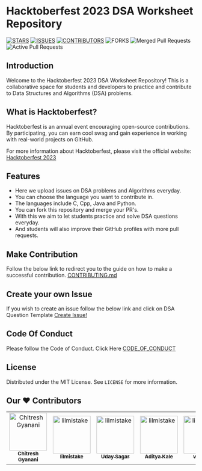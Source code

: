# Hacktoberfest 2023 DSA Worksheet Repository



[![STARS](https://img.shields.io/github/stars/Chitresh-code/DSA_Worksheet.svg)](https://github.com/Chitresh-code/DSA_Worksheet/stargazers)
[![ISSUES](https://img.shields.io/github/issues/Chitresh-code/DSA_Worksheet.svg)](https://github.com/Chitresh-code/DSA_Worksheet/issues)
[![CONTRIBUTORS](https://img.shields.io/github/contributors/Chitresh-code/DSA_Worksheet.svg)](https://github.com/Chitresh-code/DSA_Worksheet/graphs/contributors)
![FORKS](https://img.shields.io/github/forks/Chitresh-code/DSA_Worksheet?color=blue)
![Merged Pull Requests](https://img.shields.io/github/issues-pr-closed/Chitresh-code/DSA_Worksheet?color=success)
![Active Pull Requests](https://img.shields.io/github/issues-pr/Chitresh-code/DSA_Worksheet?color=blue)


## Introduction
Welcome to the Hacktoberfest 2023 DSA Worksheet Repository! This is a collaborative space for students and developers to practice and contribute to Data Structures and Algorithms (DSA) problems.

## What is Hacktoberfest?

Hacktoberfest is an annual event encouraging open-source contributions. By participating, you can earn cool swag and gain experience in working with real-world projects on GitHub.

For more information about Hacktoberfest, please visit the official website: [Hacktoberfest 2023](https://hacktoberfest.digitalocean.com/)


## Features
- Here we upload issues on DSA problems and Algorithms everyday.
- You can choose the language you want to contribute in.
- The languages include C, Cpp, Java and Python.
- You can fork this repository and merge your PR's.
- With this we aim to let students practice and solve DSA questions everyday.
- And students will also improve their GitHub profiles with more pull requests.


## Make Contribution

Follow the below link to redirect you to the guide on how to make a successful contribution.
[CONTRIBUTING.md](https://github.com/Chitresh-code/DSA_Worksheet/blob/main/CONTRIBUTING.md)

## Create your own Issue

If you wish to create an issue follow the below link and click on DSA Question Template
[Create Issue!](https://github.com/Chitresh-code/DSA_Worksheet/issues/new/choose)

## Code Of Conduct

Please follow the Code of Conduct.
Click Here [CODE_OF_CONDUCT](https://www.contributor-covenant.org/)





<!-- LICENSE -->
## License

Distributed under the MIT License. See `LICENSE` for more information.

## Our ♥️ Contributors

<table>
    <tbody>
        <tr>
            <td align="center">
                <a href="https://github.com/Chitresh-code">
                    <img src="https://lh3.googleusercontent.com/a/ACg8ocJmT-5SrkJFTrkm6TjbwXNjqIwLpHXnAsOHjq_oxM-F02A2=s288-c-no" width="100px;" alt="Chitresh Gyanani"/>
                    <br />
                    <sub><b>Chitresh Gyanani</b></sub>
                </a> 
            </td>
            <td align="center">
                <a href="https://github.com/lilmistake">
                    <img src="https://avatars.githubusercontent.com/u/61899816?v=4" width="100px;" alt="lilmistake"/>
                    <br />
                    <sub><b>lilmistake</b></sub>
                </a> 
            </td>
            <td align="center">
                <a href="https://github.com/UdaySagar-Git">
                    <img src="https://avatars.githubusercontent.com/u/111575806?v=4" width="100px;" alt="lilmistake"/>
                    <br />
                    <sub><b>Uday Sagar</b></sub>
                </a> 
            </td>
            <td align="center">
                <a href="https://github.com/AdityaDKale">
                    <img src="https://avatars.githubusercontent.com/u/115162556?v=4" width="100px;" alt="lilmistake"/>
                    <br />
                    <sub><b>Aditya Kale</b></sub>
                </a> 
            </td>
            <td align="center">
                <a href="https://github.com/vidip21">
                    <img src="https://avatars.githubusercontent.com/u/76873657?v=4" width="100px;" alt="lilmistake"/>
                    <br />
                    <sub><b>vidip21</b></sub>
                </a> 
            </td>
            <td align="center">
                <a href="https://github.com/Faraaz22">
                    <img src="https://avatars.githubusercontent.com/u/130041060?v=4" width="100px;" alt="lilmistake"/>
                    <br />
                    <sub><b>Faraaz Mahmood</b></sub>
                </a> 
            </td>
            <td align="center">
                <a href="https://github.com/gitaditee">
                    <img src="https://avatars.githubusercontent.com/u/119937632?v=4" width="100px;" alt="lilmistake"/>
                    <br />
                    <sub><b>Aditee</b></sub>
                </a> 
            </td>
        </tr>
    </tbody>
</table>
